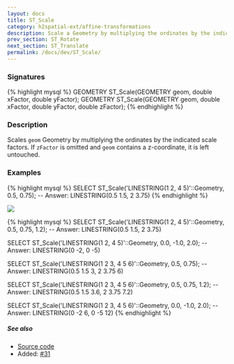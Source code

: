 ```yaml
---
layout: docs
title: ST_Scale
category: h2spatial-ext/affine-transformations
description: Scale a Geometry by multiplying the ordinates by the indicated scale factors 
prev_section: ST_Rotate
next_section: ST_Translate
permalink: /docs/dev/ST_Scale/
---
```


### Signatures

{% highlight mysql %}
GEOMETRY ST_Scale(GEOMETRY geom, double xFactor, double yFactor);
GEOMETRY ST_Scale(GEOMETRY geom, double xFactor, double yFactor, double zFactor);
{% endhighlight %}

### Description

Scales `geom` Geometry by multiplying the ordinates by the indicated scale
factors. If `zFactor` is omitted and `geom` contains a z-coordinate, it
is left untouched.

### Examples

{% highlight mysql %}
SELECT ST_Scale('LINESTRING(1 2, 4 5)'::Geometry, 0.5, 0.75);
-- Answer:    LINESTRING(0.5 1.5, 2 3.75)
{% endhighlight %}

<img class="displayed" src="../ST_Scale.png"/>

{% highlight mysql %}
SELECT ST_Scale('LINESTRING(1 2, 4 5)'::Geometry, 0.5, 0.75, 1.2);
-- Answer:    LINESTRING(0.5 1.5, 2 3.75)

SELECT ST_Scale('LINESTRING(1 2, 4 5)'::Geometry, 0.0, -1.0, 2.0);
-- Answer:    LINESTRING(0 -2, 0 -5)

SELECT ST_Scale('LINESTRING(1 2 3, 4 5 6)'::Geometry, 0.5, 0.75);
-- Answer:    LINESTRING(0.5 1.5 3, 2 3.75 6)

SELECT ST_Scale('LINESTRING(1 2 3, 4 5 6)'::Geometry, 0.5, 0.75, 1.2);
-- Answer:    LINESTRING(0.5 1.5 3.6, 2 3.75 7.2)

SELECT ST_Scale('LINESTRING(1 2 3, 4 5 6)'::Geometry, 0.0, -1.0, 2.0);
-- Answer:    LINESTRING(0 -2 6, 0 -5 12)
{% endhighlight %}

##### See also

* <a href="https://github.com/irstv/H2GIS/blob/master/h2spatial-ext/src/main/java/org/h2gis/h2spatialext/function/spatial/affine_transformations/ST_Scale.java" target="_blank">Source code</a>
* Added: <a href="https://github.com/irstv/H2GIS/pull/31" target="_blank">#31</a>
